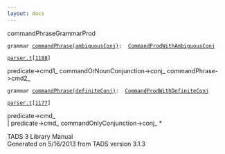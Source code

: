 ```yaml
---
layout: docs
---
```

<span class="title">commandPhrase</span><span class="type">GrammarProd</span>

`grammar `<span class="classExtLink">[`commandPhrase(ambiguousConj)`](../object/commandPhrase(ambiguousConj).html)</span>` :   `[`CommandProdWithAmbiguousConj`](../object/CommandProdWithAmbiguousConj.html)

[`parser.t`](../file/parser.t.html)`[`[`1188`](../source/parser.t.html#1188)`]`

<div class="gramrule">

predicate-\>cmd1\_ commandOrNounConjunction-\>conj\_
commandPhrase-\>cmd2\_  

</div>

`grammar `<span class="classExtLink">[`commandPhrase(definiteConj)`](../object/commandPhrase(definiteConj).html)</span>` :   `[`CommandProdWithDefiniteConj`](../object/CommandProdWithDefiniteConj.html)

[`parser.t`](../file/parser.t.html)`[`[`1177`](../source/parser.t.html#1177)`]`

<div class="gramrule">

predicate-\>cmd\_  
\| predicate-\>cmd\_ commandOnlyConjunction-\>conj\_ \*  

</div>

<div class="ftr">

TADS 3 Library Manual  
Generated on 5/16/2013 from TADS version 3.1.3

</div>

